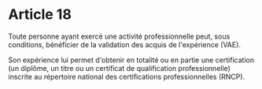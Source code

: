 # Article 18

Toute personne ayant exercé une activité professionnelle peut, sous conditions, bénéficier de la validation des acquis de l'expérience (VAE).

Son expérience lui permet d'obtenir en totalité ou en partie une certification (un diplôme, un titre ou un certificat de qualification professionnelle) inscrite au répertoire national des certifications professionnelles (RNCP).


